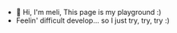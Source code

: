 - 👋 Hi, I'm meli, This page is my playground :)
- Feelin' difficult develop...
  so I just try, try, try :) 

<!---
melimj/melimj is a ✨ special ✨ repository because its `README.md` (this file) appears on your GitHub profile.
You can click the Preview link to take a look at your changes.
--->
